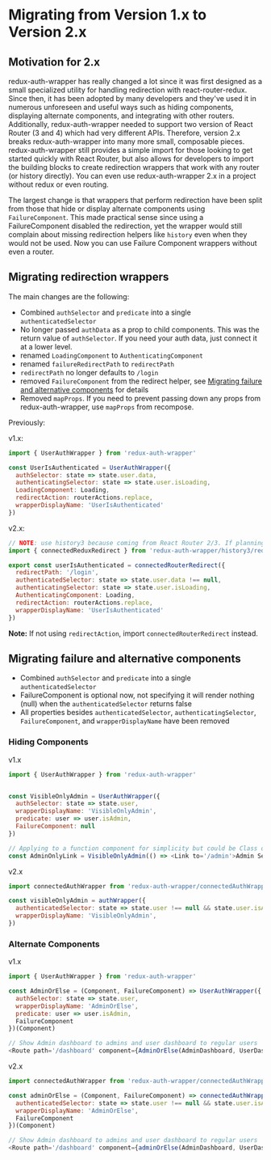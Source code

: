 # Migrating from Version 1.x to Version 2.x

## Motivation for 2.x

redux-auth-wrapper has really changed a lot since it was first designed as a small specialized utility for handling redirection with react-router-redux. Since then, it has been adopted by many developers and they've used it in numerous unforeseen and useful ways such as hiding components, displaying alternate components, and integrating with other routers. Additionally, redux-auth-wrapper needed to support two version of React Router (3 and 4) which had very different APIs. Therefore, version 2.x breaks redux-auth-wrapper into many more small, composable pieces. redux-auth-wrapper still provides a simple import for those looking to get started quickly with React Router, but also allows for developers to import the building blocks to create redirection wrappers that work with any router (or history directly). You can even use redux-auth-wrapper 2.x in a project without redux or even routing.

The largest change is that wrappers that perform redirection have been split from those that hide or display alternate components using `FailureComponent`.
This made practical sense since using a FailureComponent disabled the redirection, yet the wrapper would still complain
about missing redirection helpers like `history` even when they would not be used. Now you can use Failure Component wrappers
without even a router.

## Migrating redirection wrappers

The main changes are the following:
* Combined `authSelector` and `predicate` into a single `authenticatedSelector`
* No longer passed `authData` as a prop to child components. This was the return value of `authSelector`. If you need your auth data, just connect it at a lower level.
* renamed `LoadingComponent` to `AuthenticatingComponent`
* renamed `failureRedirectPath` to `redirectPath`
* `redirectPath` no longer defaults to `/login`
* removed `FailureComponent` from the redirect helper, see [Migrating failure and alternative components](#migrating-failure-and-alternative-components) for details
* Removed `mapProps`. If you need to prevent passing down any props from redux-auth-wrapper, use `mapProps` from recompose.

Previously:

v1.x:
```js
import { UserAuthWrapper } from 'redux-auth-wrapper'

const UserIsAuthenticated = UserAuthWrapper({
  authSelector: state => state.user.data,
  authenticatingSelector: state => state.user.isLoading,
  LoadingComponent: Loading,
  redirectAction: routerActions.replace,
  wrapperDisplayName: 'UserIsAuthenticated'
})
```

v2.x:
```js
// NOTE: use history3 because coming from React Router 2/3. If planning to upgrade to React Router 4 use history4
import { connectedReduxRedirect } from 'redux-auth-wrapper/history3/redirect'

export const userIsAuthenticated = connectedRouterRedirect({
  redirectPath: '/login',
  authenticatedSelector: state => state.user.data !== null,
  authenticatingSelector: state => state.user.isLoading,
  AuthenticatingComponent: Loading,
  redirectAction: routerActions.replace,
  wrapperDisplayName: 'UserIsAuthenticated'
})
```

**Note:** If not using `redirectAction`, import `connectedRouterRedirect` instead.

## Migrating failure and alternative components

* Combined `authSelector` and `predicate` into a single `authenticatedSelector`
* FailureComponent is optional now, not specifying it will render nothing (null) when the `authenticatedSelector` returns false
* All properties besides `authenticatedSelector`, `authenticatingSelector`, `FailureComponent`, and `wrapperDisplayName` have been removed

### Hiding Components

v1.x
```js
import { UserAuthWrapper } from 'redux-auth-wrapper'


const VisibleOnlyAdmin = UserAuthWrapper({
  authSelector: state => state.user,
  wrapperDisplayName: 'VisibleOnlyAdmin',
  predicate: user => user.isAdmin,
  FailureComponent: null
})

// Applying to a function component for simplicity but could be Class or createClass component
const AdminOnlyLink = VisibleOnlyAdmin(() => <Link to='/admin'>Admin Section</Link>)
```

v2.x
```js
import connectedAuthWrapper from 'redux-auth-wrapper/connectedAuthWrapper'

const visibleOnlyAdmin = authWrapper({
  authenticatedSelector: state => state.user !== null && state.user.isAdmin,
  wrapperDisplayName: 'VisibleOnlyAdmin',
})
```

### Alternate Components

v1.x
```js
import { UserAuthWrapper } from 'redux-auth-wrapper'

const AdminOrElse = (Component, FailureComponent) => UserAuthWrapper({
  authSelector: state => state.user,
  wrapperDisplayName: 'AdminOrElse',
  predicate: user => user.isAdmin,
  FailureComponent
})(Component)

// Show Admin dashboard to admins and user dashboard to regular users
<Route path='/dashboard' component={AdminOrElse(AdminDashboard, UserDashboard)} />
```

v2.x
```js
import connectedAuthWrapper from 'redux-auth-wrapper/connectedAuthWrapper'

const adminOrElse = (Component, FailureComponent) => connectedAuthWrapper({
  authenticatedSelector: state => state.user !== null && state.user.isAdmin,
  wrapperDisplayName: 'AdminOrElse',
  FailureComponent
})(Component)

// Show Admin dashboard to admins and user dashboard to regular users
<Route path='/dashboard' component={adminOrElse(AdminDashboard, UserDashboard)} />
```
